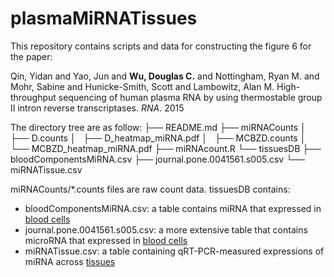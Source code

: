 # plasmaMiRNATissues

This repository contains scripts and data for constructing the figure 6 for the paper:

Qin, Yidan and Yao, Jun and **Wu, Douglas C.** and Nottingham, Ryan M. and Mohr, Sabine and Hunicke-Smith, Scott and Lambowitz, Alan M. High-throughput sequencing of human plasma RNA by using thermostable group II intron reverse transcriptases. *RNA*. 2015

The directory tree are as follow:
├── README.md
├── miRNACounts
│   ├── D.counts
│   ├── D_heatmap_miRNA.pdf
│   ├── MCBZD.counts
│   └── MCBZD_heatmap_miRNA.pdf
├── miRNAcount.R
└── tissuesDB
    ├── bloodComponentsMiRNA.csv
    ├── journal.pone.0041561.s005.csv
    └── miRNATissue.csv

miRNACounts/\*.counts files are raw count data.
tissuesDB contains: 

* bloodComponentsMiRNA.csv: a table contains miRNA that expressed in [blood cells](http://journals.plos.org/plosone/article?id=10.1371/journal.pone.0041561)
* journal.pone.0041561.s005.csv: a more extensive table that contains microRNA that expressed in [blood cells](http://journals.plos.org/plosone/article?id=10.1371/journal.pone.0041561)
* miRNATissue.csv: a table containing qRT-PCR-measured expressions of miRNA across [tissues](http://www.ncbi.nlm.nih.gov/pubmed/17604727)
